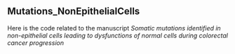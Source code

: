 ## Mutations_NonEpithelialCells

Here is the code related to the manuscript *Somatic mutations identified in non-epithelial cells leading to dysfunctions of normal cells during colorectal cancer progression*
